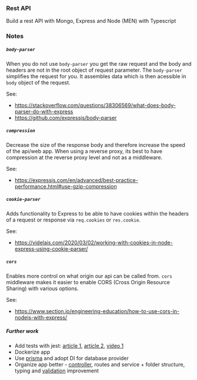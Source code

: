 ### Rest API

Build a rest API with Mongo, Express and Node (MEN) with Typescript


### Notes

##### `body-parser`

When you do not use `body-parser` you get the raw request and the body and headers are not in the root object of request parameter. The `body-parser` simplifies the request for you. It assembles data which is then acessible in `body` object of the request.

See:
- https://stackoverflow.com/questions/38306569/what-does-body-parser-do-with-express
- https://github.com/expressjs/body-parser

##### `compression`

Decrease the size of the response body and therefore increase the speed of the api/web app. When using a reverse proxy, its best to have compression at the reverse proxy level and not as a middleware.

See:
- https://expressjs.com/en/advanced/best-practice-performance.html#use-gzip-compression

##### `cookie-parser`

Adds functionality to Express to be able to have cookies within the headers of a request or response via `req.cookies` or `res.cookie`.

See:
- https://videlais.com/2020/03/02/working-with-cookies-in-node-express-using-cookie-parser/

##### `cors`

Enables more control on what origin our api can be called from. `cors` middleware makes it easier to enable CORS (Cross Origin Resource Sharing) with various options.

See:
- https://www.section.io/engineering-education/how-to-use-cors-in-nodejs-with-express/


##### Further work

- Add tests with jest: [article 1](https://codingpr.com/test-your-express-api-with-jest/), [article 2](https://www.freecodecamp.org/news/how-to-test-in-express-and-mongoose-apps/), [video 1](https://www.youtube.com/watch?v=vDLE8hqzA8I)
- Dockerize app
- Use [prisma](https://www.prisma.io/) and adopt DI for database provider
- Organize app better - [controller](https://www.youtube.com/watch?v=PM58NEMJgMw), routes and service + folder structure, typing and [validation](https://www.youtube.com/watch?v=BWUi6BS9T5Y) improvement